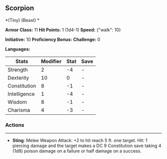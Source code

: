 ## Scorpion
*(Tiny) (Beast) *

**Armor Class:** 11
**Hit Points:** 1 (1d4-1)
**Speed:** {"walk": 10}

**Initiative:** 10
**Proficiency Bonus:**
**Challenge:** 0

**Languages:** 



| Stats | Modifier | Stat | Save
| ---- | ---- | ---- | ---- |
| Strength | 2 | -4 | - |
| Dexterity | 10 | 0 | - |
| Constitution | 8 | -1 | - |
| Intelligence | 1 | -4 | - |
| Wisdom | 8 | -1 | - |
| Charisma | 4 | -3 | - |

### Actions
 --- 
- **Sting**: Melee Weapon Attack: +2 to hit  reach 5 ft.  one target. Hit: 1 piercing damage and the target makes a DC 9 Constitution save  taking 4 (1d8) poison damage on a failure or half damage on a success.

